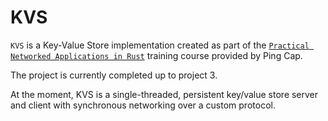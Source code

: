 # KVS

`KVS` is a Key-Value Store implementation created as part of the [`Practical Networked Applications in Rust`]([https://github.com/pingcap/talent-plan/tree/master/rust](https://github.com/pingcap/talent-plan/tree/master/courses/rust)) training course provided by Ping Cap.

The project is currently completed up to project 3.

At the moment, KVS is a single-threaded, persistent key/value store server and client with synchronous networking over a custom protocol.
